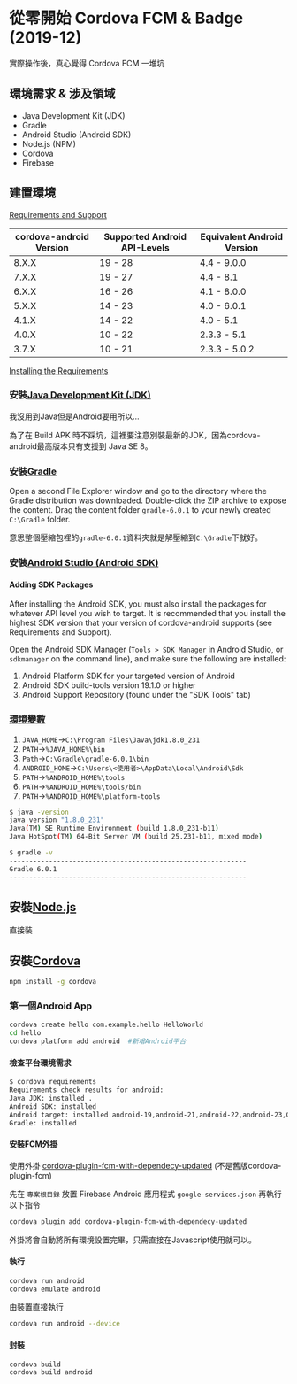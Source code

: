 # 從零開始 Cordova FCM & Badge (2019-12)

實際操作後，真心覺得 Cordova FCM 一堆坑

## 環境需求 & 涉及領域

* Java Development Kit (JDK)
* Gradle
* Android Studio (Android SDK)
* Node.js (NPM)
* Cordova
* Firebase

## 建置環境

[Requirements and Support](https://cordova.apache.org/docs/en/latest/guide/platforms/android/index.html#requirements-and-support)

|cordova-android Version|Supported Android API-Levels|Equivalent Android Version|
|-----------------------|----------------------------|--------------------------|
|8.X.X                  |19 - 28                     |4.4 - 9.0.0               |
|7.X.X                  |19 - 27                     |4.4 - 8.1                 |
|6.X.X                  |16 - 26                     |4.1 - 8.0.0               |
|5.X.X                  |14 - 23                     |4.0 - 6.0.1               |
|4.1.X                  |14 - 22                     |4.0 - 5.1                 |
|4.0.X                  |10 - 22                     |2.3.3 - 5.1               |
|3.7.X                  |10 - 21                     |2.3.3 - 5.0.2             |

[Installing the Requirements](https://cordova.apache.org/docs/en/latest/guide/platforms/android/index.html#installing-the-requirements)

### 安裝[Java Development Kit (JDK)](http://www.oracle.com/technetwork/java/javase/downloads/jdk8-downloads-2133151.html)

我沒用到Java但是Android要用所以...

為了在 Build APK 時不踩坑，這裡要注意別裝最新的JDK，因為cordova-android最高版本只有支援到 Java SE 8。

### 安裝[Gradle](https://gradle.org/install/)

Open a second File Explorer window and go to the directory where the Gradle distribution was downloaded. Double-click the ZIP archive to expose the content. Drag the content folder `gradle-6.0.1` to your newly created `C:\Gradle` folder.

意思整個壓縮包裡的`gradle-6.0.1`資料夾就是解壓縮到`C:\Gradle`下就好。

### 安裝[Android Studio (Android SDK)](https://developer.android.com/studio/index.html)

#### Adding SDK Packages

After installing the Android SDK, you must also install the packages for whatever API level you wish to target. It is recommended that you install the highest SDK version that your version of cordova-android supports (see Requirements and Support).

Open the Android SDK Manager (`Tools > SDK Manager` in Android Studio, or `sdkmanager` on the command line), and make sure the following are installed:

1. Android Platform SDK for your targeted version of Android
2. Android SDK build-tools version 19.1.0 or higher
3. Android Support Repository (found under the "SDK Tools" tab)

### [環境變數](https://cordova.apache.org/docs/en/latest/guide/platforms/android/index.html#setting-environment-variables)

1. `JAVA_HOME`->`C:\Program Files\Java\jdk1.8.0_231`
2. `PATH`->`%JAVA_HOME%\bin`
3. `Path`->`C:\Gradle\gradle-6.0.1\bin`
4. `ANDROID_HOME`->`C:\Users\<使用者>\AppData\Local\Android\Sdk`
5. `PATH`->`%ANDROID_HOME%\tools`
6. `PATH`->`%ANDROID_HOME%\tools/bin`
7. `PATH`->`%ANDROID_HOME%\platform-tools`

```bash
$ java -version
java version "1.8.0_231"
Java(TM) SE Runtime Environment (build 1.8.0_231-b11)
Java HotSpot(TM) 64-Bit Server VM (build 25.231-b11, mixed mode)

$ gradle -v
------------------------------------------------------------
Gradle 6.0.1
------------------------------------------------------------
```

## 安裝[Node.js](https://nodejs.org/zh-tw/)

直接裝

## 安裝[Cordova](https://cordova.apache.org/)

```bash
npm install -g cordova
```

### 第一個Android App

```bash
cordova create hello com.example.hello HelloWorld
cd hello
cordova platform add android  #新增Android平台
```

#### 檢查平台環境需求

```bash
$ cordova requirements
Requirements check results for android:
Java JDK: installed .
Android SDK: installed
Android target: installed android-19,android-21,android-22,android-23,Google Inc.:Google APIs:19,Google Inc.:Google APIs (x86 System Image):19,Google Inc.:Google APIs:23
Gradle: installed
```

#### 安裝FCM外掛

使用外掛 [cordova-plugin-fcm-with-dependecy-updated](https://www.npmjs.com/package/cordova-plugin-fcm-with-dependecy-updated) (不是舊版cordova-plugin-fcm)

先在 `專案根目錄` 放置 Firebase Android 應用程式 `google-services.json` 再執行以下指令

```bash
cordova plugin add cordova-plugin-fcm-with-dependecy-updated
```

外掛將會自動將所有環境設置完畢，只需直接在Javascript使用就可以。

#### 執行

```bash
cordova run android
cordova emulate android
```

由裝置直接執行

```bash
cordova run android --device
```

#### 封裝

```bash
cordova build
cordova build android
```
